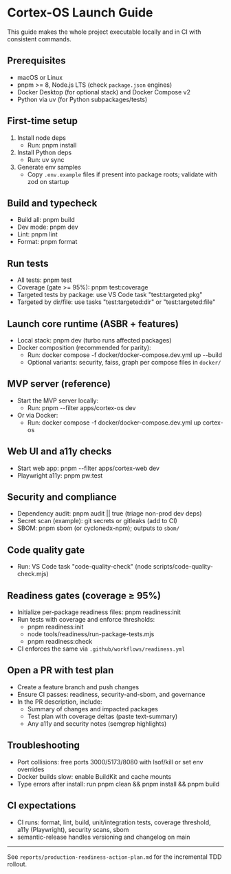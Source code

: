 # Cortex-OS Launch Guide

This guide makes the whole project executable locally and in CI with consistent commands.

## Prerequisites

- macOS or Linux
- pnpm >= 8, Node.js LTS (check `package.json` engines)
- Docker Desktop (for optional stack) and Docker Compose v2
- Python via uv (for Python subpackages/tests)

## First-time setup

1. Install node deps
   - Run: pnpm install
2. Install Python deps
   - Run: uv sync
3. Generate env samples
   - Copy `.env.example` files if present into package roots; validate with zod on startup

## Build and typecheck

- Build all: pnpm build
- Dev mode: pnpm dev
- Lint: pnpm lint
- Format: pnpm format

## Run tests

- All tests: pnpm test
- Coverage (gate >= 95%): pnpm test:coverage
- Targeted tests by package: use VS Code task "test:targeted:pkg"
- Targeted by dir/file: use tasks "test:targeted:dir" or "test:targeted:file"

## Launch core runtime (ASBR + features)

- Local stack: pnpm dev (turbo runs affected packages)
- Docker composition (recommended for parity):
  - Run: docker compose -f docker/docker-compose.dev.yml up --build
  - Optional variants: security, faiss, graph per compose files in `docker/`

## MVP server (reference)

- Start the MVP server locally:
  - Run: pnpm --filter apps/cortex-os dev
- Or via Docker:
  - Run: docker compose -f docker/docker-compose.dev.yml up cortex-os

## Web UI and a11y checks

- Start web app: pnpm --filter apps/cortex-web dev
- Playwright a11y: pnpm pw:test

## Security and compliance

- Dependency audit: pnpm audit || true (triage non-prod dev deps)
- Secret scan (example): git secrets or gitleaks (add to CI)
- SBOM: pnpm sbom (or cyclonedx-npm); outputs to `sbom/`

## Code quality gate

- Run: VS Code task "code-quality-check" (node scripts/code-quality-check.mjs)

## Readiness gates (coverage ≥ 95%)

- Initialize per-package readiness files: pnpm readiness:init
- Run tests with coverage and enforce thresholds:
  - pnpm readiness:init
  - node tools/readiness/run-package-tests.mjs
  - pnpm readiness:check
- CI enforces the same via `.github/workflows/readiness.yml`

## Open a PR with test plan

- Create a feature branch and push changes
- Ensure CI passes: readiness, security-and-sbom, and governance
- In the PR description, include:
  - Summary of changes and impacted packages
  - Test plan with coverage deltas (paste text-summary)
  - Any a11y and security notes (semgrep highlights)

## Troubleshooting

- Port collisions: free ports 3000/5173/8080 with lsof/kill or set env overrides
- Docker builds slow: enable BuildKit and cache mounts
- Type errors after install: run pnpm clean && pnpm install && pnpm build

## CI expectations

- CI runs: format, lint, build, unit/integration tests, coverage threshold, a11y (Playwright), security scans, sbom
- semantic-release handles versioning and changelog on main

---

See `reports/production-readiness-action-plan.md` for the incremental TDD rollout.
